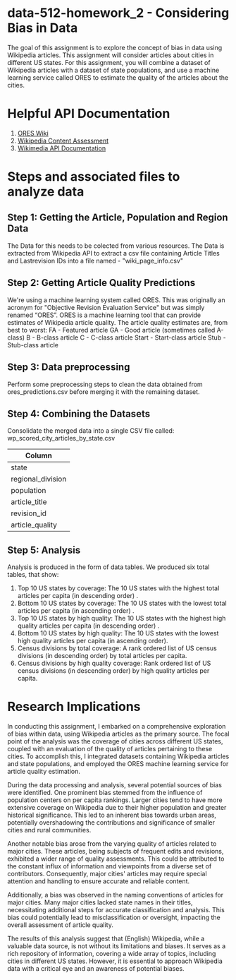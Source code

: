 # data-512-homework_2 - Considering Bias in Data

The goal of this assignment is to explore the concept of bias in data using Wikipedia articles. This assignment will consider articles about cities in different US states. For this assignment, you will combine a dataset of Wikipedia articles with a dataset of state populations, and use a machine learning service called ORES to estimate the quality of the articles about the cities.

# Helpful API Documentation

1) [ORES Wiki](https://www.mediawiki.org/wiki/ORES)
2) [Wikipedia Content Assessment](https://en.wikipedia.org/wiki/Wikipedia:Content_assessment)
3) [Wikimedia API Documentation](https://www.mediawiki.org/wiki/API:Info)

# Steps and associated files to analyze data

<h2> Step 1: Getting the Article, Population and Region Data</h2>

The Data for this needs to be colected from various resources. The Data is extracted from Wikipedia API to extract a csv file containing Article Titles and Lastrevision IDs into a file named - "wiki_page_info.csv"

<h2> Step 2: Getting Article Quality Predictions </h2>

We're using a machine learning system called ORES. This was originally an acronym for "Objective Revision Evaluation Service" but was simply renamed “ORES”. ORES is a machine learning tool that can provide estimates of Wikipedia article quality. The article quality estimates are, from best to worst:
FA - Featured article
GA - Good article (sometimes called A-class)
B - B-class article
C - C-class article
Start - Start-class article
Stub - Stub-class article

<h2> Step 3: Data preprocessing </h2>

Perform some preprocessing steps to clean the data obtained from ores_predictions.csv before merging it with the remaining dataset.

<h2> Step 4: Combining the Datasets </h2>

Consolidate the merged data into a single CSV file called:
wp_scored_city_articles_by_state.csv

| Column  |
| ------------- |
| state  |
| regional_division  |
| population |
| article_title |
| revision_id |
| article_quality |

<h2> Step 5: Analysis </h2>

Analysis is produced in the form of data tables. We produced six total tables, that show:

1) Top 10 US states by coverage: The 10 US states with the highest total articles per capita (in descending order) .
2) Bottom 10 US states by coverage: The 10 US states with the lowest total articles per capita (in ascending order) .
3) Top 10 US states by high quality: The 10 US states with the highest high quality articles per capita (in descending order) .
4) Bottom 10 US states by high quality: The 10 US states with the lowest high quality articles per capita (in ascending order).
5) Census divisions by total coverage: A rank ordered list of US census divisions (in descending order) by total articles per capita.
6) Census divisions by high quality coverage: Rank ordered list of US census divisions (in descending order) by high quality articles per capita.


# Research Implications

In conducting this assignment, I embarked on a comprehensive exploration of bias within data, using Wikipedia articles as the primary source. The focal point of the analysis was the coverage of cities across different US states, coupled with an evaluation of the quality of articles pertaining to these cities. To accomplish this, I integrated datasets containing Wikipedia articles and state populations, and employed the ORES machine learning service for article quality estimation.

During the data processing and analysis, several potential sources of bias were identified. One prominent bias stemmed from the influence of population centers on per capita rankings. Larger cities tend to have more extensive coverage on Wikipedia due to their higher population and greater historical significance. This led to an inherent bias towards urban areas, potentially overshadowing the contributions and significance of smaller cities and rural communities.

Another notable bias arose from the varying quality of articles related to major cities. These articles, being subjects of frequent edits and revisions, exhibited a wider range of quality assessments. This could be attributed to the constant influx of information and viewpoints from a diverse set of contributors. Consequently, major cities' articles may require special attention and handling to ensure accurate and reliable content.

Additionally, a bias was observed in the naming conventions of articles for major cities. Many major cities lacked state names in their titles, necessitating additional steps for accurate classification and analysis. This bias could potentially lead to misclassification or oversight, impacting the overall assessment of article quality.

The results of this analysis suggest that (English) Wikipedia, while a valuable data source, is not without its limitations and biases. It serves as a rich repository of information, covering a wide array of topics, including cities in different US states. However, it is essential to approach Wikipedia data with a critical eye and an awareness of potential biases.



